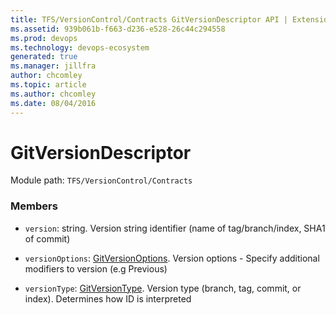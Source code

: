 ```yaml
---
title: TFS/VersionControl/Contracts GitVersionDescriptor API | Extensions for Azure DevOps Services
ms.assetid: 939b061b-f663-d236-e528-26c44c294558
ms.prod: devops
ms.technology: devops-ecosystem
generated: true
ms.manager: jillfra
author: chcomley
ms.topic: article
ms.author: chcomley
ms.date: 08/04/2016
---
```


# GitVersionDescriptor

Module path: `TFS/VersionControl/Contracts`


### Members

* `version`: string. Version string identifier (name of tag/branch/index, SHA1 of commit)

* `versionOptions`: [GitVersionOptions](../../../TFS/VersionControl/Contracts/GitVersionOptions.md). Version options - Specify additional modifiers to version (e.g Previous)

* `versionType`: [GitVersionType](../../../TFS/VersionControl/Contracts/GitVersionType.md). Version type (branch, tag, commit, or index). Determines how ID is interpreted

